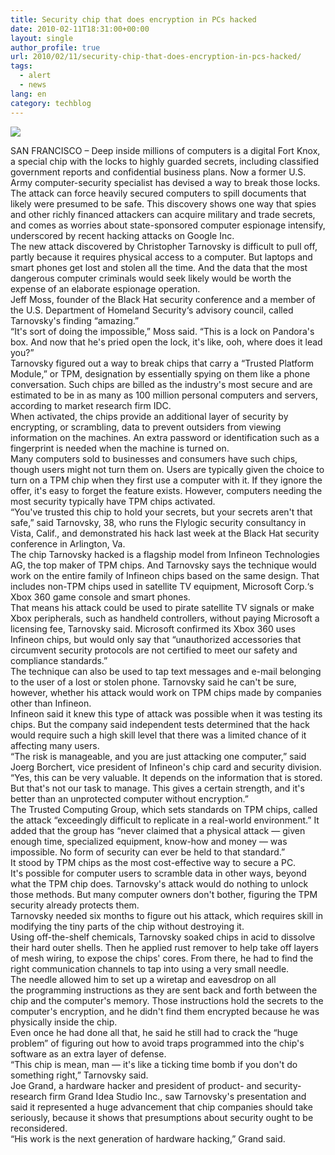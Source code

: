 ```yaml
---
title: Security chip that does encryption in PCs hacked
date: 2010-02-11T18:31:00+00:00
layout: single
author_profile: true
url: 2010/02/11/security-chip-that-does-encryption-in-pcs-hacked/
tags:
  - alert
  - news
lang: en
category: techblog
---
```

[![](http://1.bp.blogspot.com/_vaUVXcmC3OI/S3RE-O4-foI/AAAAAAAAA34/OT600xKo0jw/s640/ap_logo_106.png)](http://www.ap.org/termsandconditions/)

SAN FRANCISCO – Deep inside millions of computers is a digital Fort Knox, a special chip with the locks to highly guarded secrets, including classified government reports and confidential business plans. Now a former U.S. Army computer-security specialist has devised a way to break those locks.  
The attack can force heavily secured computers to spill documents that likely were presumed to be safe. This discovery shows one way that spies and other richly financed attackers can acquire military and trade secrets, and comes as worries about state-sponsored computer espionage intensify, underscored by recent hacking attacks on Google Inc.  
The new attack discovered by Christopher Tarnovsky is difficult to pull off, partly because it requires physical access to a computer. But laptops and smart phones get lost and stolen all the time. And the data that the most dangerous computer criminals would seek likely would be worth the expense of an elaborate espionage operation.  
Jeff Moss, founder of the Black Hat security conference and a member of the <span>U.S. Department of Homeland Security</span>&#8216;s advisory council, called Tarnovsky's finding &#8220;amazing.&#8221;  
&#8220;It's sort of doing the impossible,&#8221; Moss said. &#8220;This is a lock on Pandora's box. And now that he's pried open the lock, it's like, ooh, where does it lead you?&#8221;  
Tarnovsky figured out a way to break chips that carry a &#8220;<span>Trusted Platform Module</span>,&#8221; or TPM, designation by essentially spying on them like a phone conversation. Such chips are billed as the industry's most secure and are estimated to be in as many as 100 million personal computers and servers, according to market research firm IDC.  
When activated, the chips provide an additional layer of security by encrypting, or scrambling, data to prevent outsiders from viewing information on the machines. An extra password or identification such as a fingerprint is needed when the machine is turned on.  
Many computers sold to businesses and consumers have such chips, though users might not turn them on. Users are typically given the choice to turn on a TPM chip when they first use a computer with it. If they ignore the offer, it's easy to forget the feature exists. However, computers needing the most security typically have TPM chips activated.  
&#8220;You've trusted this chip to hold your secrets, but your secrets aren't that safe,&#8221; said Tarnovsky, 38, who runs the Flylogic security consultancy in Vista, Calif., and demonstrated his hack last week at the Black Hat security conference in Arlington, Va.  
The chip Tarnovsky hacked is a flagship model from <span>Infineon Technologies AG</span>, the top maker of TPM chips. And Tarnovsky says the technique would work on the entire family of Infineon chips based on the same design. That includes non-TPM chips used in satellite TV equipment, <span>Microsoft Corp.</span>&#8216;s Xbox 360 game console and smart phones.  
That means his attack could be used to pirate satellite TV signals or make Xbox peripherals, such as handheld controllers, without paying <span>Microsoft</span> a licensing fee, Tarnovsky said. Microsoft confirmed its <span>Xbox 360</span> uses Infineon chips, but would only say that &#8220;unauthorized accessories that circumvent security protocols are not certified to meet our safety and compliance standards.&#8221;  
The technique can also be used to tap text messages and e-mail belonging to the user of a lost or stolen phone. Tarnovsky said he can't be sure, however, whether his attack would work on TPM chips made by companies other than Infineon.  
Infineon said it knew this type of attack was possible when it was testing its chips. But the company said independent tests determined that the hack would require such a high skill level that there was a limited chance of it affecting many users.  
&#8220;The risk is manageable, and you are just attacking one computer,&#8221; said Joerg Borchert, vice president of Infineon's chip card and security division. &#8220;Yes, this can be very valuable. It depends on the information that is stored. But that's not our task to manage. This gives a certain strength, and it's better than an unprotected computer without encryption.&#8221;  
The <span>Trusted Computing Group</span>, which sets standards on TPM chips, called the attack &#8220;exceedingly difficult to replicate in a real-world environment.&#8221; It added that the group has &#8220;never claimed that a physical attack — given enough time, specialized equipment, know-how and money — was impossible. No form of security can ever be held to that standard.&#8221;  
It stood by TPM chips as the most cost-effective way to secure a PC.  
It's possible for computer users to scramble data in other ways, beyond what the TPM chip does. Tarnovsky's attack would do nothing to unlock those methods. But many computer owners don't bother, figuring the TPM security already protects them.  
Tarnovsky needed six months to figure out his attack, which requires skill in modifying the tiny parts of the chip without destroying it.  
Using off-the-shelf chemicals, Tarnovsky soaked chips in acid to dissolve their hard outer shells. Then he applied rust remover to help take off layers of mesh wiring, to expose the chips' cores. From there, he had to find the right communication channels to tap into using a very small needle.  
The needle allowed him to set up a wiretap and eavesdrop on all the <span>programming instructions</span> as they are sent back and forth between the chip and the computer's memory. Those instructions hold the secrets to the computer's encryption, and he didn't find them encrypted because he was physically inside the chip.  
Even once he had done all that, he said he still had to crack the &#8220;huge problem&#8221; of figuring out how to avoid traps programmed into the chip's software as an extra layer of defense.  
&#8220;This chip is mean, man — it's like a <span>ticking time bomb</span> if you don't do something right,&#8221; Tarnovsky said.  
Joe Grand, a hardware hacker and president of product- and security-research firm Grand Idea Studio Inc., saw Tarnovsky's presentation and said it represented a huge advancement that chip companies should take seriously, because it shows that presumptions about security ought to be reconsidered.  
&#8220;His work is the next generation of hardware hacking,&#8221; Grand said.